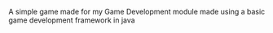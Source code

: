A simple game made for my Game Development module made using a basic game development framework in java
